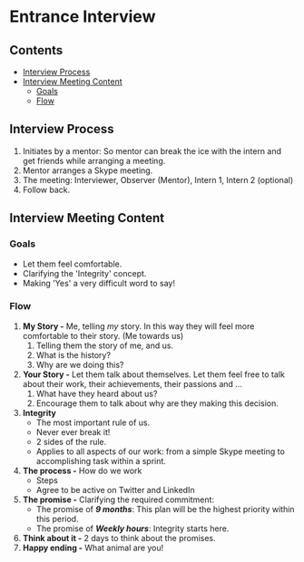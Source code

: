 # Entrance Interview <!-- omit in toc -->

## Contents <!-- omit in toc -->
- [Interview Process](#Interview-Process)
- [Interview Meeting Content](#Interview-Meeting-Content)
  - [Goals](#Goals)
  - [Flow](#Flow)

## Interview Process
1. Initiates by a mentor: So mentor can break the ice with the intern and get friends while arranging a meeting.
2. Mentor arranges a Skype meeting.
3. The meeting: Interviewer, Observer (Mentor), Intern 1, Intern 2 (optional)
4. Follow back.

## Interview Meeting Content
### Goals
- Let them feel comfortable.
- Clarifying the 'Integrity' concept.
- Making 'Yes' a very difficult word to say!

### Flow
1. **My Story -** Me, telling *my* story. In this way they will feel more comfortable to their story. (Me towards us)
   1. Telling them the story of me, and us. 
   2. What is the history? 
   3. Why are we doing this?
2. **Your Story -** Let them talk about themselves. Let them feel free to talk about their work, their achievements, their passions and ...
   1. What have they heard about us?
   2. Encourage them to talk about why are they making this decision.
3. **Integrity**
   - The most important rule of us.
   - Never ever break it!
   - 2 sides of the rule.
   - Applies to all aspects of our work: from a simple Skype meeting to accomplishing task within a sprint.
4. **The process -** How do we work
   - Steps
   - Agree to be active on Twitter and LinkedIn
5. **The promise -** Clarifying the required commitment:
   - The promise of ***9 months***: This plan will be the highest priority within this period.
   - The promise of ***Weekly hours***: Integrity starts here.
6. **Think about it -** 2 days to think about the promises.
7. **Happy ending -** What animal are you!